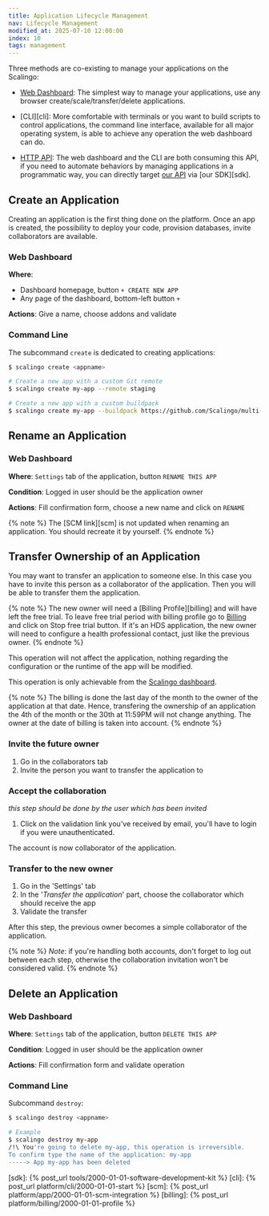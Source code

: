 ```yaml
---
title: Application Lifecycle Management
nav: Lifecycle Management
modified_at: 2025-07-10 12:00:00
index: 10
tags: management
---
```


Three methods are co-existing to manage your applications on the Scalingo:

- [Web Dashboard][dashboard]: The simplest way to manage your applications, use
  any browser create/scale/transfer/delete applications.

- [CLI][cli]: More comfortable with terminals or you want to build scripts to
  control applications, the command line interface, available for all major
  operating system, is able to achieve any operation the web dashboard can do.

- [HTTP API][api]: The web dashboard and the CLI are both consuming this API,
  if you need to automate behaviors by managing applications in a programmatic
  way, you can directly target [our API][api] via [our SDK][sdk].

## Create an Application

Creating an application is the first thing done on the platform. Once an app is
created, the possibility to deploy your code, provision databases, invite
collaborators are available.

### Web Dashboard

**Where**:
* Dashboard homepage, button `+ CREATE NEW APP`
* Any page of the dashboard, bottom-left button `+`

**Actions**: Give a name, choose addons and validate

### Command Line

The subcommand `create` is dedicated to creating applications:

```bash
$ scalingo create <appname>

# Create a new app with a custom Git remote
$ scalingo create my-app --remote staging

# Create a new app with a custom buildpack
$ scalingo create my-app --buildpack https://github.com/Scalingo/multi-buildpack
```

## Rename an Application

### Web Dashboard

**Where**: `Settings` tab of the application, button `RENAME THIS APP`

**Condition**: Logged in user should be the application owner

**Actions**: Fill confirmation form, choose a new name and click on `RENAME`

{% note %}
The [SCM link][scm] is not updated when renaming an application. You should
recreate it by yourself.
{% endnote %}

## Transfer Ownership of an Application

You may want to transfer an application to someone else. In this case you have to
invite this person as a collaborator of the application. Then you will be able to
transfer them the application.

{% note %}
The new owner will need a [Billing Profile][billing] and will have left the free trial. To leave free trial period with billing profile go to [Billing][dashboard-billing] and click on Stop free trial button.
If it's an HDS application, the new owner will need to configure a health professional contact, just like the previous owner.
{% endnote %}

This operation will not affect the application, nothing regarding the configuration
or the runtime of the app will be modified.

This operation is only achievable from the [Scalingo dashboard][dashboard].

{% note %}
  The billing is done the last day of the month to the owner of the application at that date. Hence,
  transfering the ownership of an application the 4th of the month or the 30th at 11:59PM will not
  change anything. The owner at the date of billing is taken into account.
{% endnote %}

### Invite the future owner

1. Go in the collaborators tab
2. Invite the person you want to transfer the application to

### Accept the collaboration

*this step should be done by the user which has been invited*

1. Click on the validation link you've received by email, you'll have to login if you were unauthenticated.

The account is now collaborator of the application.

### Transfer to the new owner

1. Go in the 'Settings' tab
2. In the '*Transfer the application*' part, choose the collaborator which should receive the app
3. Validate the transfer

After this step, the previous owner becomes a simple collaborator of the application.

{% note %}
  *Note*: if you're handling both accounts, don't forget to log out between each step, otherwise the
  collaboration invitation won't be considered valid.
{% endnote %}

## Delete an Application

### Web Dashboard

**Where**: `Settings` tab of the application, button `DELETE THIS APP`

**Condition**: Logged in user should be the application owner

**Actions**: Fill confirmation form and validate operation

### Command Line

Subcommand `destroy`:

```bash
$ scalingo destroy <appname>

# Example
$ scalingo destroy my-app
/!\ You're going to delete my-app, this operation is irreversible.
To confirm type the name of the application: my-app
-----> App my-app has been deleted
```


[dashboard]: https://dashboard.scalingo.com
[dashboard-billing]: https://dashboard.scalingo.com/billing
[api]: https://developers.scalingo.com

[sdk]: {% post_url tools/2000-01-01-software-development-kit %}
[cli]: {% post_url platform/cli/2000-01-01-start %}
[scm]: {% post_url platform/app/2000-01-01-scm-integration %}
[billing]: {% post_url platform/billing/2000-01-01-profile %}
